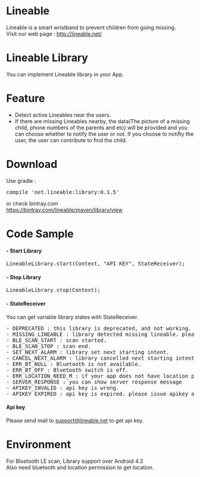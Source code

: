 # Lineable
Lineable is a smart wristband to prevent children from going missing.  
Visit our web page : http://lineable.net/

# Lineable Library
You can implement Lineable library in your App.  

# Feature
- Detect active Lineables near the users.
- If there are missing Lineables nearby, the data(The picture of a missing child, phone numbers of the parents and etc) will be provided and you can choose whether to notify the user or not. If you choose to notifty the user, the user can contribute to find the child.

# Download
Use gradle :  
<pre>compile 'net.lineable:library:0.1.5'</pre>

or check bintray.com  
  https://bintray.com/lineable/maven/library/view  

# Code Sample
#### - Start Library  
<pre>LineableLibrary.start(Context, "API KEY", StateReceiver);</pre>

#### - Stop Library  
<pre>LineableLibrary.stop(Context);</pre>

#### - StateReceiver  
You can get variable library states with StateReceiver.
<pre>
- DEPRECATED : this library is deprecated, and not working. update library.
- MISSING_LINEABLE : library detected missing lineable. please notice to user to find child. 
- BLE_SCAN_START : scan started.
- BLE_SCAN_STOP : scan end.
- SET_NEXT_ALARM : library set next starting intent.
- CANCEL_NEXT_ALARM : library cancelled next starting intent. 
- ERR_BT_NULL : Bluetooth is not available.
- ERR_BT_OFF : Bluetooth switch is off.
- ERR_LOCATION_NEED_M : if your app does not have location permission (from Android M version)
- SERVER_RESPONSE : you can show server response message
- APIKEY_INVALID : api key is wrong.
- APIKEY_EXPIRED : api key is expired. please issue apikey again.
</pre>

#### Api key
Please send mail to support@lineable.net to get api key.

# Environment
For Bluetooth LE scan, Library support over Android 4.3  
Also need bluetooth and location permission to get location.







